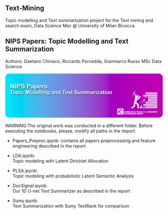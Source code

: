 ## Text-Mining
Topic modelling and Text summarization project for the Text mining and search exam, Data Science Msc @ University of Milan Bicocca

## NIPS Papers: Topic Modelling and Text Summarization
 Authors: Gaetano Chiriaco, Riccardo Porcedda, Gianmarco Russo MSc Data Science

![alt text](https://github.com/RPorcedda/Text-Mining/blob/main/GitHub%20Banner.png?raw=true)

WARNING:The original work was conducted in a different folder.
Before executing the notebooks, please, modify all paths in the import.


* Papers_Preproc.ipynb:	
contains all papers preprocessing and feature engineering described in the report

* LDA.ipynb:			
Topic modeling with Latent Dirichlet Allocation

* PLSA.ipynb:			
Topic modeling with probabilistic Latent Semantic Analysis

* DocSignal.ipynb:		
Our 1D U-net Text Summarizer as described in the report

* Sumy.ipynb:			
Text Summarization with Sumy TextRank for comparison
